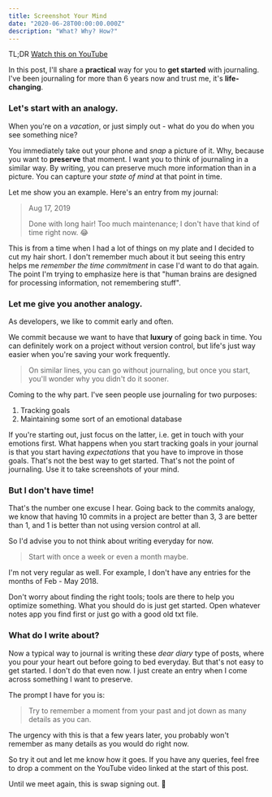 ```yaml
---
title: Screenshot Your Mind
date: "2020-06-28T00:00:00.000Z"
description: "What? Why? How?"
---
```


TL;DR [Watch this on YouTube](https://www.youtube.com/watch?v=zTYoyGbIx08)

In this post, I'll share a **practical** way for you to **get started** with journaling. I've been journaling for more than 6 years now and trust me, it's **life-changing**.

### Let's start with an analogy.

When you're on a *vacation*, or just simply out - what do you do when you see something nice?

You immediately take out your phone and *snap* a picture of it. Why, because you want to **preserve** that moment. I want you to think of journaling in a similar way. By writing, you can preserve much more information than in a picture. You can capture your *state of mind* at that point in time.

Let me show you an example. Here's an entry from my journal:

> Aug 17, 2019
>
> Done with long hair!
> Too much maintenance; I don't have that kind of time right now. 😂

This is from a time when I had a lot of things on my plate and I decided to cut my hair short. I don't remember much about it but seeing this entry helps me *remember the time commitment* in case I'd want to do that again.
The point I'm trying to emphasize here is that "human brains are designed for processing information, not remembering stuff".

### Let me give you another analogy.

As developers, we like to commit early and often.

We commit because we want to have that **luxury** of going back in time.
You can definitely work on a project without version control, but life's just way easier when you're saving your work frequently.

> On similar lines, you can go without journaling, but once you start, you'll wonder why you didn't do it sooner.

Coming to the why part.
I've seen people use journaling for two purposes:
1. Tracking goals
1. Maintaining some sort of an emotional database

If you're starting out, just focus on the latter, i.e. get in touch with your emotions first.
What happens when you start tracking goals in your journal is that you start having *expectations* that you have to improve in those goals. That's not the best way to get started. That's not the point of journaling. Use it to take screenshots of your mind.

### But I don't have time!

That's the number one excuse I hear. Going back to the commits analogy, we know that having 10 commits in a project are better than 3, 3 are better than 1, and 1 is better than not using version control at all.

So I'd advise you to not think about writing everyday for now.

> Start with once a week or even a month maybe.

I'm not very regular as well. For example, I don't have any entries for the months of Feb - May 2018.

Don't worry about finding the right tools; tools are there to help you optimize something. What you should do is just get started. Open whatever notes app you find first or just go with a good old txt file.

### What do I write about?

Now a typical way to journal is writing these *dear diary* type of posts, where you pour your heart out before going to bed everyday. But that's not easy to get started. I don't do that even now. I just create an entry when I come across something I want to preserve.

The prompt I have for you is:

> Try to remember a moment from your past and jot down as many details as you can.

The urgency with this is that a few years later, you probably won't remember as many details as you would do right now.

So try it out and let me know how it goes. If you have any queries, feel free to drop a comment on the YouTube video linked at the start of this post.

Until we meet again, this is swap signing out. 🖖
